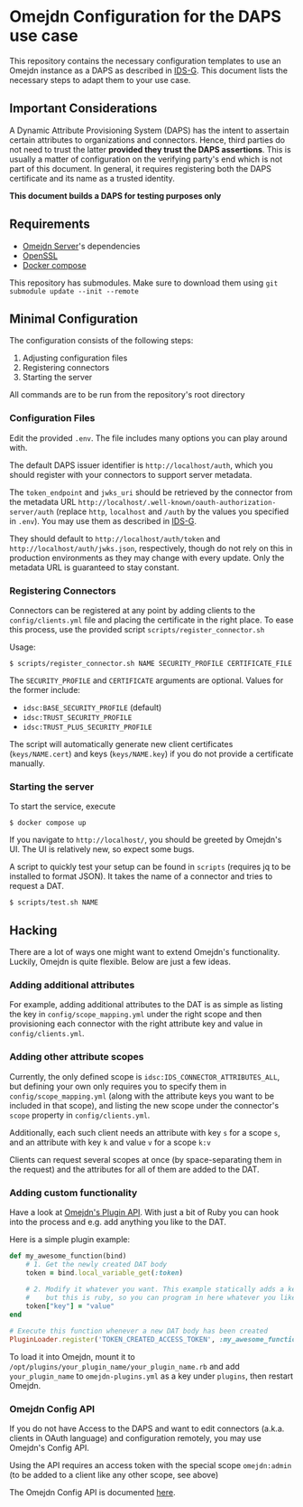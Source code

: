 # Omejdn Configuration for the DAPS use case

This repository contains the necessary configuration templates to use an Omejdn instance as a DAPS as described in [IDS-G](https://github.com/International-Data-Spaces-Association/IDS-G).
This document lists the necessary steps to adapt them to your use case.

## Important Considerations

A Dynamic Attribute Provisioning System (DAPS) has the intent to assertain certain attributes to organizations and connectors.
Hence, third parties do not need to trust the latter **provided they trust the DAPS assertions**.
This is usually a matter of configuration on the verifying party's end which is not part of this document.
In general, it requires registering both the DAPS certificate and its name as a trusted identity.

**This document builds a DAPS for testing purposes only**

## Requirements

- [Omejdn Server](https://github.com/Fraunhofer-AISEC/omejdn-server)'s dependencies
- [OpenSSL](https://www.openssl.org/)
- [Docker compose](https://docs.docker.com/compose/)

This repository has submodules.
Make sure to download them using `git submodule update --init --remote`

## Minimal Configuration

The configuration consists of the following steps:

1. Adjusting configuration files
1. Registering connectors
1. Starting the server

All commands are to be run from the repository's root directory

### Configuration Files

Edit the provided `.env`.
The file includes many options you can play around with.

The default DAPS issuer identifier is `http://localhost/auth`,
which you should register with your connectors to support server metadata.

The `token_endpoint` and `jwks_uri` should be retrieved by the connector from the metadata URL
`http://localhost/.well-known/oauth-authorization-server/auth`
(replace `http`, `localhost` and `/auth` by the values you specified in `.env`).
You may use them as described in [IDS-G](https://github.com/International-Data-Spaces-Association/IDS-G).

They should default to `http://localhost/auth/token` and `http://localhost/auth/jwks.json`, respectively,
though do not rely on this in production environments as they may change with every update.
Only the metadata URL is guaranteed to stay constant.

### Registering Connectors

Connectors can be registered at any point by adding clients to the `config/clients.yml` file and placing the certificate in the right place.
To ease this process, use the provided script `scripts/register_connector.sh`

Usage:

```
$ scripts/register_connector.sh NAME SECURITY_PROFILE CERTIFICATE_FILE
```

The `SECURITY_PROFILE` and `CERTIFICATE` arguments are optional. Values for the former include:

- `idsc:BASE_SECURITY_PROFILE` (default)
- `idsc:TRUST_SECURITY_PROFILE`
- `idsc:TRUST_PLUS_SECURITY_PROFILE`

The script will automatically generate new client certificates (`keys/NAME.cert`) and keys (`keys/NAME.key`) if you do not provide a certificate manually.


### Starting the server

To start the service, execute

```
$ docker compose up
```

If you navigate to `http://localhost/`, you should be greeted by Omejdn's UI.
The UI is relatively new, so expect some bugs.

A script to quickly test your setup can be found in `scripts` (requires jq to be installed to format JSON).
It takes the name of a connector and tries to request a DAT.

```
$ scripts/test.sh NAME
```

## Hacking

There are a lot of ways one might want to extend Omejdn's functionality.
Luckily, Omejdn is quite flexible.
Below are just a few ideas.

### Adding additional attributes

For example, adding additional attributes to the DAT is as simple as listing the key in `config/scope_mapping.yml` under the right scope
and then provisioning each connector with the right attribute key and value in `config/clients.yml`.

### Adding other attribute scopes

Currently, the only defined scope is `idsc:IDS_CONNECTOR_ATTRIBUTES_ALL`,
but defining your own only requires you to specify them in `config/scope_mapping.yml` (along with the attribute keys you want to be included in that scope),
and listing the new scope under the connector's `scope` property in `config/clients.yml`.

Additionally, each such client needs an attribute with key `s` for a scope `s`, and an attribute with key `k` and value `v` for a scope `k:v`

Clients can request several scopes at once (by space-separating them in the request) and the attributes for all of them are added to the DAT.

### Adding custom functionality

Have a look at [Omejdn's Plugin API](https://github.com/Fraunhofer-AISEC/omejdn-server/blob/master/docs/Plugins/Plugins.md).
With just a bit of Ruby you can hook into the process and e.g. add anything you like to the DAT.

Here is a simple plugin example:

```ruby
def my_awesome_function(bind)
    # 1. Get the newly created DAT body
    token = bind.local_variable_get(:token)
    
    # 2. Modify it whatever you want. This example statically adds a key `key` with value `value`,
    #    but this is ruby, so you can program in here whatever you like.
    token["key"] = "value"
end

# Execute this function whenever a new DAT body has been created
PluginLoader.register('TOKEN_CREATED_ACCESS_TOKEN', :my_awesome_function)
```

To load it into Omejdn, mount it to `/opt/plugins/your_plugin_name/your_plugin_name.rb`
and add `your_plugin_name` to `omejdn-plugins.yml` as a key under `plugins`,
then restart Omejdn.

### Omejdn Config API

If you do not have Access to the DAPS and want to edit connectors (a.k.a. clients in OAuth language) and configuration remotely,
you may use Omejdn's Config API.

Using the API requires an access token with the special scope `omejdn:admin` (to be added to a client like any other scope, see above)

The Omejdn Config API is documented [here](https://github.com/Fraunhofer-AISEC/omejdn-server/blob/master/docs/).

